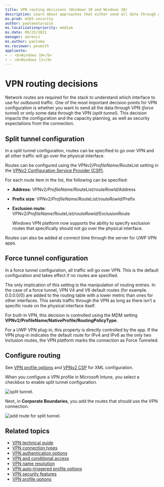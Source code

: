 ```yaml
---
title: VPN routing decisions (Windows 10 and Windows 10)
description: Learn about approaches that either send all data through a VPN or only selected data. The one you choose impacts capacity planning and security expectations.
ms.prod: m365-security
author: paolomatarazzo
ms.localizationpriority: medium
ms.date: 09/23/2021
manager: aaroncz
ms.author: paoloma
ms.reviewer: pesmith
appliesto:
- ✅ <b>Windows 10</b>
- ✅ <b>Windows 11</b>
---
```

# VPN routing decisions

Network routes are required for the stack to understand which interface to use for outbound traffic. One of the most important decision points for VPN configuration is whether you want to send all the data through VPN (*force tunnel*) or only some data through the VPN (*split tunnel*). This decision impacts the configuration and the capacity planning, as well as security expectations from the connection. 

## Split tunnel configuration

In a split tunnel configuration, routes can be specified to go over VPN and all other traffic will go over the physical interface. 

Routes can be configured using the VPNv2/*ProfileName*/RouteList setting in the [VPNv2 Configuration Service Provider (CSP)](/windows/client-management/mdm/vpnv2-csp).
 
For each route item in the list, the following can be specified: 

- **Address**: VPNv2/*ProfileName*/RouteList/*routeRowId*/Address
- **Prefix size**: VPNv2/*ProfileName*/RouteList/*routeRowId*/Prefix
- **Exclusion route**: VPNv2/*ProfileName*/RouteList/*routeRowId*/ExclusionRoute
   
   Windows VPN platform now supports the ability to specify exclusion routes that specifically should not go over the physical interface. 

Routes can also be added at connect time through the server for UWP VPN apps.  

## Force tunnel configuration

In a force tunnel configuration, all traffic will go over VPN. This is the default configuration and takes effect if no routes are specified. 

The only implication of this setting is the manipulation of routing entries. In the case of a force tunnel, VPN V4 and V6 default routes (for example. 0.0.0.0/0) are added to the routing table with a lower metric than ones for other interfaces. This sends traffic through the VPN as long as there isn’t a specific route on the physical interface itself. 

For built-in VPN, this decision is controlled using the MDM setting **VPNv2/ProfileName/NativeProfile/RoutingPolicyType**.

For a UWP VPN plug-in, this property is directly controlled by the app. If the VPN plug-in indicates the default route for IPv4 and IPv6 as the only two Inclusion routes, the VPN platform marks the connection as Force Tunneled. 

## Configure routing

See [VPN profile options](vpn-profile-options.md) and [VPNv2 CSP](/windows/client-management/mdm/vpnv2-csp) for XML configuration. 

When you configure a VPN profile in Microsoft Intune, you select a checkbox to enable split tunnel configuration.

![split tunnel.](images/vpn-split.png)

Next, in **Corporate Boundaries**, you add the routes that should use the VPN connection.   
  
![add route for split tunnel.](images/vpn-split-route.png)


## Related topics

- [VPN technical guide](vpn-guide.md)
- [VPN connection types](vpn-connection-type.md)
- [VPN authentication options](vpn-authentication.md)
- [VPN and conditional access](vpn-conditional-access.md)
- [VPN name resolution](vpn-name-resolution.md)
- [VPN auto-triggered profile options](vpn-auto-trigger-profile.md)
- [VPN security features](vpn-security-features.md)
- [VPN profile options](vpn-profile-options.md)